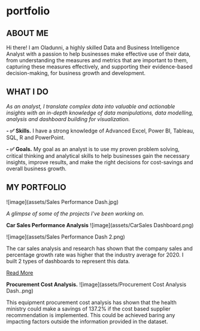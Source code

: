 # portfolio
<!--Section 1: Introduce your self-->
## ABOUT ME

Hi there! I am Oladunni, a highly skilled Data and Business Intelligence Analyst with a passion to help businesses make effective use of their data, from understanding the measures and metrics that are important to them, capturing these measures effectively, and supporting their evidence-based decision-making, for business growth and development.   


<!--Mention your top/relevant skills here - core and soft skills-->
## WHAT I DO

*As an analyst, I translate complex data into valuable and actionable insights with an in-depth knowledge of data manipulations, data modelling, analysis and dashboard building for visualization.*

**- ✅ Skills.**
I have a strong knowledge of Advanced Excel, Power BI, Tableau, SQL, R and PowerPoint. 

**- ✅ Goals.**
My goal as an analyst is to use my proven problem solving, critical thinking and analytical skills to help businesses gain the necessary insights, improve results, and make the right decisions for cost-savings and overall business growth.

<!--Section 2: List 3-4 key projects-->
## MY PORTFOLIO 

![image](assets/Sales Performance Dash.jpg)

*A glimpse of some of the projects I've been working on.*

**Car Sales Performance Analysis**
![image](assets/CarSales Dashboard.png)








![image](assets/Sales Performance Dash 2.png)

The car sales analysis and research has shown that the company sales and percentage growth rate was higher that the industry average for 2020. I built 2 types of dashboards to represent this data.



[Read More](file:///C:/Users/Ajifolawe%20oladunni/Documents/Beyond%20Cars%20Sales%20Data%20Analysis%20(2020).pdf)

**Procurement Cost Analysis.**
![image](assets/Procurement Cost Analysis Dash..png) 



This equipment procurement cost analysis has shown that the health ministry could make a savings of 137.2% if the cost based supplier recommendation is implemented. This could be achieved baring any impacting factors outside the information provided in the dataset.
